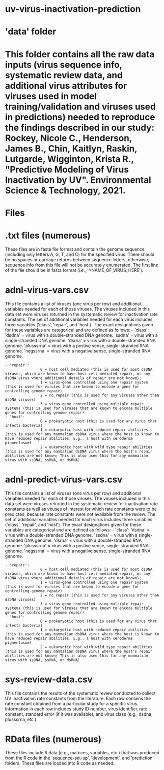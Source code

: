 # uv-virus-inactivation-prediction

# 'data' folder

# This folder contains all the raw data inputs (virus sequence info, systematic review data, and additional virus attributes for viruses used in model training/validation and viruses used in predictions) needed to reproduce the findings described in our study: Rockey, Nicole C., Henderson, James B., Chin, Kaitlyn, Raskin, Lutgarde, Wigginton, Krista R., "Predictive Modeling of Virus Inactivation by UV". Environmental Science & Technology, 2021.

# Files

# .txt files (numerous)
These files are in fasta file format and contain the genome sequence (including only letters A, G, T, and C) for the specified virus. There should be no spaces or carriage returns between sequence letters, otherwise, sequence info from this file will not be accurately enumerated. The first line of the file should be in fasta format (i.e., '>NAME_OF_VIRUS_HERE').

# adnl-virus-vars.csv
This file contains a list of viruses (one virus per row) and additional variables needed for each of those viruses. The viruses included in this data set were viruses returned in the systematic review for inactivation rate constants. The set of additional variables needed for each virus includes three variables ('class', 'repair', and 'host'). The exact designations given for these variables are categorical and are defined as follows:
    - 'class':      'dsdna' = virus with a double-stranded DNA genome.
                    'ssdna' = virus with a single-stranded DNA genome.
                    'dsrna' = virus with a double-stranded RNA genome.
                    'plusssrna' = virus with a postive sense, single-stranded RNA genome.
                    'negssrna' = virus with a negative sense, single-stranded RNA genome.
                    
    - 'repair':
                    0 = host cell mediated (this is used for most dsDNA viruses, which are known to have host cell mediated repair, or any dsDNA virus where additional details of repair are not known);
                    1 = virus-gene controlled using one repair system (this is used for viruses that are known to encode a gene for controlling genome repair)
                    2 = no repair (this is used for any viruses other than dsDNA viruses)
                    3 = virus-gene controlled using multiple repair systems (this is used for viruses that are known to encode multiple genes for controlling genome repair)
    - 'host':
                    0 = prokaryotic host (this is used for any virus that infects bacteria)
                    1 = eukaryotic host with reduced repair abilities (this is used for any mammalian dsDNA virus where the host is known to have reduced repair abilities. E.g., a host with xeroderma pigmentosum)
                    2 = eukaryotic host with wild type repair abilities (this is used for any mammalian dsDNA virus where the host's repair abilities are not known; This is also used this for any mammalian virus with ssDNA, ssRNA, or dsRNA)

# adnl-predict-virus-vars.csv
This file contains a list of viruses (one virus per row) and additional variables needed for each of those viruses. The viruses included in this data set were viruses returned in the systematic review for inactivation rate constants as well as viruses of interest for which rate constants were to be predicted, because rate constants were not available from the review. The set of additional variables needed for each virus includes three variables ('class', 'repair', and 'host'). The exact designations given for these variables are categorical and are defined as follows:
    - 'class':      'dsdna' = virus with a double-stranded DNA genome.
                    'ssdna' = virus with a single-stranded DNA genome.
                    'dsrna' = virus with a double-stranded RNA genome.
                    'plusssrna' = virus with a postive sense, single-stranded RNA genome.
                    'negssrna' = virus with a negative sense, single-stranded RNA genome.
                    
    - 'repair':
                    0 = host cell mediated (this is used for most dsDNA viruses, which are known to have host cell mediated repair, or any dsDNA virus where additional details of repair are not known);
                    1 = virus-gene controlled using one repair system (this is used for viruses that are known to encode a gene for controlling genome repair)
                    2 = no repair (this is used for any viruses other than dsDNA viruses)
                    3 = virus-gene controlled using multiple repair systems (this is used for viruses that are known to encode multiple genes for controlling genome repair)
    - 'host':
                    0 = prokaryotic host (this is used for any virus that infects bacteria)
                    1 = eukaryotic host with reduced repair abilities (this is used for any mammalian dsDNA virus where the host is known to have reduced repair abilities. E.g., a host with xeroderma pigmentosum)
                    2 = eukaryotic host with wild type repair abilities (this is used for any mammalian dsDNA virus where the host's repair abilities are not known; This is also used this for any mammalian virus with ssDNA, ssRNA, or dsRNA)

# sys-review-data.csv
This file contains the results of the systematic review conducted to collect UV inactivation rate constants from the literature. Each row contains the rate constant obtained from a particular study for a specific virus. Information in each row includes study ID number, virus identifier, rate constant, standard error (if it was available), and virus class (e.g., dsdna, plusssrna, etc.).

# RData files (numerous)
These files include R data (e.g., matrices, variables, etc.) that was produced from the R code in the 'sequence-set-up', 'development', and 'prediction' folders. These files are loaded into R code as needed.
